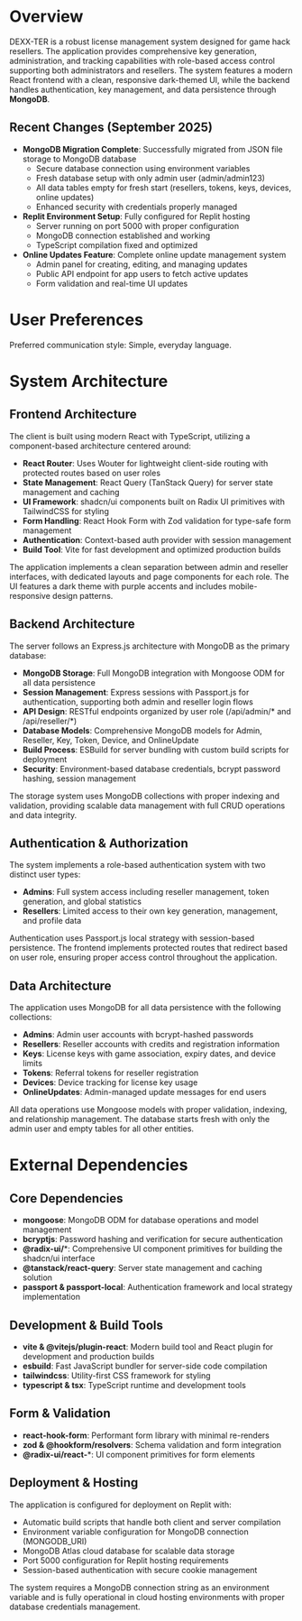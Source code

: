 # Overview

DEXX-TER is a robust license management system designed for game hack resellers. The application provides comprehensive key generation, administration, and tracking capabilities with role-based access control supporting both administrators and resellers. The system features a modern React frontend with a clean, responsive dark-themed UI, while the backend handles authentication, key management, and data persistence through **MongoDB**.

## Recent Changes (September 2025)

- **MongoDB Migration Complete**: Successfully migrated from JSON file storage to MongoDB database
  - Secure database connection using environment variables
  - Fresh database setup with only admin user (admin/admin123)
  - All data tables empty for fresh start (resellers, tokens, keys, devices, online updates)
  - Enhanced security with credentials properly managed
- **Replit Environment Setup**: Fully configured for Replit hosting
  - Server running on port 5000 with proper configuration
  - MongoDB connection established and working
  - TypeScript compilation fixed and optimized
- **Online Updates Feature**: Complete online update management system
  - Admin panel for creating, editing, and managing updates
  - Public API endpoint for app users to fetch active updates
  - Form validation and real-time UI updates

# User Preferences

Preferred communication style: Simple, everyday language.

# System Architecture

## Frontend Architecture

The client is built using modern React with TypeScript, utilizing a component-based architecture centered around:

- **React Router**: Uses Wouter for lightweight client-side routing with protected routes based on user roles
- **State Management**: React Query (TanStack Query) for server state management and caching
- **UI Framework**: shadcn/ui components built on Radix UI primitives with TailwindCSS for styling
- **Form Handling**: React Hook Form with Zod validation for type-safe form management
- **Authentication**: Context-based auth provider with session management
- **Build Tool**: Vite for fast development and optimized production builds

The application implements a clean separation between admin and reseller interfaces, with dedicated layouts and page components for each role. The UI features a dark theme with purple accents and includes mobile-responsive design patterns.

## Backend Architecture

The server follows an Express.js architecture with MongoDB as the primary database:

- **MongoDB Storage**: Full MongoDB integration with Mongoose ODM for all data persistence
- **Session Management**: Express sessions with Passport.js for authentication, supporting both admin and reseller login flows
- **API Design**: RESTful endpoints organized by user role (/api/admin/* and /api/reseller/*)
- **Database Models**: Comprehensive MongoDB models for Admin, Reseller, Key, Token, Device, and OnlineUpdate
- **Build Process**: ESBuild for server bundling with custom build scripts for deployment
- **Security**: Environment-based database credentials, bcrypt password hashing, session management

The storage system uses MongoDB collections with proper indexing and validation, providing scalable data management with full CRUD operations and data integrity.

## Authentication & Authorization

The system implements a role-based authentication system with two distinct user types:

- **Admins**: Full system access including reseller management, token generation, and global statistics
- **Resellers**: Limited access to their own key generation, management, and profile data

Authentication uses Passport.js local strategy with session-based persistence. The frontend implements protected routes that redirect based on user role, ensuring proper access control throughout the application.

## Data Architecture

The application uses MongoDB for all data persistence with the following collections:

- **Admins**: Admin user accounts with bcrypt-hashed passwords
- **Resellers**: Reseller accounts with credits and registration information  
- **Keys**: License keys with game association, expiry dates, and device limits
- **Tokens**: Referral tokens for reseller registration
- **Devices**: Device tracking for license key usage
- **OnlineUpdates**: Admin-managed update messages for end users

All data operations use Mongoose models with proper validation, indexing, and relationship management. The database starts fresh with only the admin user and empty tables for all other entities.

# External Dependencies

## Core Dependencies

- **mongoose**: MongoDB ODM for database operations and model management
- **bcryptjs**: Password hashing and verification for secure authentication
- **@radix-ui/***: Comprehensive UI component primitives for building the shadcn/ui interface
- **@tanstack/react-query**: Server state management and caching solution
- **passport & passport-local**: Authentication framework and local strategy implementation

## Development & Build Tools

- **vite & @vitejs/plugin-react**: Modern build tool and React plugin for development and production builds
- **esbuild**: Fast JavaScript bundler for server-side code compilation
- **tailwindcss**: Utility-first CSS framework for styling
- **typescript & tsx**: TypeScript runtime and development tools

## Form & Validation

- **react-hook-form**: Performant form library with minimal re-renders
- **zod & @hookform/resolvers**: Schema validation and form integration
- **@radix-ui/react-***: UI component primitives for form elements

## Deployment & Hosting

The application is configured for deployment on Replit with:
- Automatic build scripts that handle both client and server compilation
- Environment variable configuration for MongoDB connection (MONGODB_URI)
- MongoDB Atlas cloud database for scalable data storage
- Port 5000 configuration for Replit hosting requirements
- Session-based authentication with secure cookie management

The system requires a MongoDB connection string as an environment variable and is fully operational in cloud hosting environments with proper database credentials management.